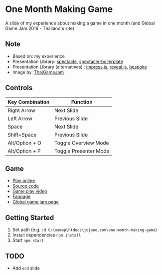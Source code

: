 # One Month Making Game
A slide of my experience about making a game in one month (and Global Game Jam 2016 - Thailand's site)

## Note
- Based on: my experience
- Presentation Library: [spectacle](https://github.com/FormidableLabs/spectacle), [spectacle-boilerplate](https://github.com/FormidableLabs/spectacle-boilerplate)
- Presentation Library (alternatives) : [impress.js](https://github.com/impress/impress.js), [reveal.js](https://github.com/hakimel/reveal.js), [bespoke](https://github.com/bespokejs/bespoke)
- Image by: [ThaiGameJam](https://www.facebook.com/ThaiGameJam)

## Controls

|Key Combination|Function|
|---|---|
|Right Arrow|Next Slide|
|Left Arrow|Previous Slide|
|Space|Next Slide|
|Shift+Space|Previous Slide|
|Alt/Option + O|Toggle Overview Mode|
|Alt/Option + P|Toggle Presenter Mode|

## Game
- [Play online](http://jojoee.github.io/jam-2016/)
- [Source code](https://github.com/jojoee/jam-2016)
- [Game play video](https://www.youtube.com/watch?v=wUZONN4H3DI)
- [Fanpage](https://www.facebook.com/KiKi-The-Sacrifice-469973519870300/)
- [Global game jam page](http://globalgamejam.org/2016/games/kiki-sacrifice)

## Getting Started
1. Set path (e.g. `cd C:\xampp\htdocs\jojoee.com\one-month-making-game`)
2. Install dependencies `npm install`
3. Start `npm start`

## TODO
- Add `end` slide
